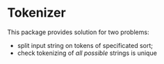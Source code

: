 Tokenizer
===

This package provides solution for two problems:
- split input string on tokens of specificated sort;
- check tokenizing of *all possible* strings is unique
